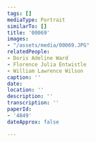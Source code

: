 ```yaml
---
tags: []
mediaType: Portrait
similarTo: []
title: '00069'
images:
- "/assets/media/00069.JPG"
relatedPeople:
- Doris Adeline Ward
- Florence Julia Entwistle
- William Lawrence Wilson
caption: ''
date: 
location: ''
description: ''
transcription: ''
paperId:
- '4849'
dateApprox: false

---
```

